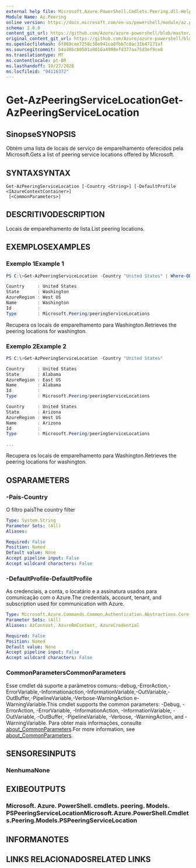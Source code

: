 ```yaml
---
external help file: Microsoft.Azure.PowerShell.Cmdlets.Peering.dll-Help.xml
Module Name: Az.Peering
online version: https://docs.microsoft.com/en-us/powershell/module/az.peering/get-azpeeringservicelocation
schema: 2.0.0
content_git_url: https://github.com/Azure/azure-powershell/blob/master/src/Peering/Peering/help/Get-AzPeeringServiceLocation.md
original_content_git_url: https://github.com/Azure/azure-powershell/blob/master/src/Peering/Peering/help/Get-AzPeeringServiceLocation.md
ms.openlocfilehash: 6f869cee7258c38e941ca8fbb7c8ac31b47171af
ms.sourcegitcommit: b4a38bcb0501a9016a4998efd377aa75d3ef9ce8
ms.translationtype: MT
ms.contentlocale: pt-BR
ms.lasthandoff: 10/27/2020
ms.locfileid: "94116372"
---
```

# <span data-ttu-id="7d563-101">Get-AzPeeringServiceLocation</span><span class="sxs-lookup"><span data-stu-id="7d563-101">Get-AzPeeringServiceLocation</span></span>

## <span data-ttu-id="7d563-102">Sinopse</span><span class="sxs-lookup"><span data-stu-id="7d563-102">SYNOPSIS</span></span>
<span data-ttu-id="7d563-103">Obtém uma lista de locais de serviço de emparelhamento oferecidos pela Microsoft.</span><span class="sxs-lookup"><span data-stu-id="7d563-103">Gets a list of peering service locations offered by Microsoft.</span></span>

## <span data-ttu-id="7d563-104">SYNTAX</span><span class="sxs-lookup"><span data-stu-id="7d563-104">SYNTAX</span></span>

```
Get-AzPeeringServiceLocation [-Country <String>] [-DefaultProfile <IAzureContextContainer>]
 [<CommonParameters>]
```

## <span data-ttu-id="7d563-105">DESCRITIVO</span><span class="sxs-lookup"><span data-stu-id="7d563-105">DESCRIPTION</span></span>
<span data-ttu-id="7d563-106">Locais de emparelhamento de lista.</span><span class="sxs-lookup"><span data-stu-id="7d563-106">List peering locations.</span></span>

## <span data-ttu-id="7d563-107">EXEMPLOS</span><span class="sxs-lookup"><span data-stu-id="7d563-107">EXAMPLES</span></span>

### <span data-ttu-id="7d563-108">Exemplo 1</span><span class="sxs-lookup"><span data-stu-id="7d563-108">Example 1</span></span>
```powershell
PS C:\>Get-AzPeeringServiceLocation -Country "United States" | Where-Object { $_.State -match "Washington"}

Country     : United States
State       : Washington
AzureRegion : West US
Name        : Washington
Id          :
Type        : Microsoft.Peering/peeringServiceLocations
```

<span data-ttu-id="7d563-109">Recupera os locais de emparelhamento para Washington.</span><span class="sxs-lookup"><span data-stu-id="7d563-109">Retrieves the peering locations for washington.</span></span>

### <span data-ttu-id="7d563-110">Exemplo 2</span><span class="sxs-lookup"><span data-stu-id="7d563-110">Example 2</span></span>
```powershell
PS C:\>Get-AzPeeringServiceLocation -Country "United States"

Country     : United States
State       : Alabama
AzureRegion : East US
Name        : Alabama
Id          :
Type        : Microsoft.Peering/peeringServiceLocations

Country     : United States
State       : Arizona
AzureRegion : West US
Name        : Arizona
Id          :
Type        : Microsoft.Peering/peeringServiceLocations

...
```

<span data-ttu-id="7d563-111">Recupera os locais de emparelhamento para Washington.</span><span class="sxs-lookup"><span data-stu-id="7d563-111">Retrieves the peering locations for washington.</span></span>

## <span data-ttu-id="7d563-112">OS</span><span class="sxs-lookup"><span data-stu-id="7d563-112">PARAMETERS</span></span>

### <span data-ttu-id="7d563-113">-País</span><span class="sxs-lookup"><span data-stu-id="7d563-113">-Country</span></span>
<span data-ttu-id="7d563-114">O filtro país</span><span class="sxs-lookup"><span data-stu-id="7d563-114">The country filter</span></span>

```yaml
Type: System.String
Parameter Sets: (All)
Aliases:

Required: False
Position: Named
Default value: None
Accept pipeline input: False
Accept wildcard characters: False
```

### <span data-ttu-id="7d563-115">-DefaultProfile</span><span class="sxs-lookup"><span data-stu-id="7d563-115">-DefaultProfile</span></span>
<span data-ttu-id="7d563-116">As credenciais, a conta, o locatário e a assinatura usados para comunicação com o Azure.</span><span class="sxs-lookup"><span data-stu-id="7d563-116">The credentials, account, tenant, and subscription used for communication with Azure.</span></span>

```yaml
Type: Microsoft.Azure.Commands.Common.Authentication.Abstractions.Core.IAzureContextContainer
Parameter Sets: (All)
Aliases: AzContext, AzureRmContext, AzureCredential

Required: False
Position: Named
Default value: None
Accept pipeline input: False
Accept wildcard characters: False
```

### <span data-ttu-id="7d563-117">CommonParameters</span><span class="sxs-lookup"><span data-stu-id="7d563-117">CommonParameters</span></span>
<span data-ttu-id="7d563-118">Esse cmdlet dá suporte a parâmetros comuns:-debug,-ErrorAction,-ErrorVariable,-Informationaction,-InformationVariable,-OutVariable,-OutBuffer,-PipelineVariable,-Verbose-WarningAction e-WarningVariable.</span><span class="sxs-lookup"><span data-stu-id="7d563-118">This cmdlet supports the common parameters: -Debug, -ErrorAction, -ErrorVariable, -InformationAction, -InformationVariable, -OutVariable, -OutBuffer, -PipelineVariable, -Verbose, -WarningAction, and -WarningVariable.</span></span> <span data-ttu-id="7d563-119">Para obter mais informações, consulte [about_CommonParameters](http://go.microsoft.com/fwlink/?LinkID=113216).</span><span class="sxs-lookup"><span data-stu-id="7d563-119">For more information, see [about_CommonParameters](http://go.microsoft.com/fwlink/?LinkID=113216).</span></span>

## <span data-ttu-id="7d563-120">SENSORES</span><span class="sxs-lookup"><span data-stu-id="7d563-120">INPUTS</span></span>

### <span data-ttu-id="7d563-121">Nenhuma</span><span class="sxs-lookup"><span data-stu-id="7d563-121">None</span></span>

## <span data-ttu-id="7d563-122">EXIBE</span><span class="sxs-lookup"><span data-stu-id="7d563-122">OUTPUTS</span></span>

### <span data-ttu-id="7d563-123">Microsoft. Azure. PowerShell. cmdlets. peering. Models. PSPeeringServiceLocation</span><span class="sxs-lookup"><span data-stu-id="7d563-123">Microsoft.Azure.PowerShell.Cmdlets.Peering.Models.PSPeeringServiceLocation</span></span>

## <span data-ttu-id="7d563-124">INFORMA</span><span class="sxs-lookup"><span data-stu-id="7d563-124">NOTES</span></span>

## <span data-ttu-id="7d563-125">LINKS RELACIONADOS</span><span class="sxs-lookup"><span data-stu-id="7d563-125">RELATED LINKS</span></span>
